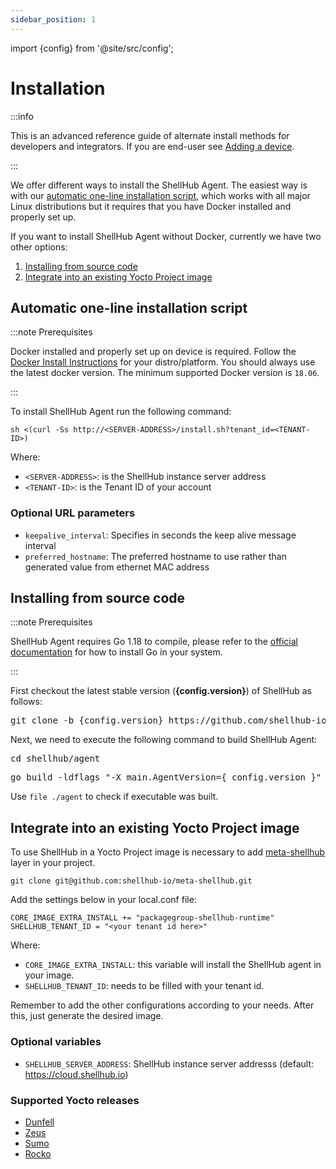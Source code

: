 ```yaml
---
sidebar_position: 1
---
```


import {config} from '@site/src/config';

# Installation

:::info

This is an advanced reference guide of alternate install methods for
developers and integrators. If you are end-user
see [Adding a device](/user-guides/devices/adding).

:::

We offer different ways to install the ShellHub Agent.
The easiest way is with our [automatic one-line installation script](#automatic-one-line-installation-script),
which works with all major Linux distributions but it requires that you have Docker installed and properly set up.

If you want to install ShellHub Agent without Docker, currently we have two other options:

1. [Installing from source code](#installing-from-source-code)
2. [Integrate into an existing Yocto Project image](#integrate-into-an-existing-yocto-project-image)

## Automatic one-line installation script

:::note Prerequisites

Docker installed and properly set up on device is required.
Follow the [Docker Install Instructions](http://docs.docker.com/installation/) for your distro/platform.
You should always use the latest docker version. The minimum supported Docker version is `18.06`.

:::

To install ShellHub Agent run the following command:

```
sh <(curl -Ss http://<SERVER-ADDRESS>/install.sh?tenant_id=<TENANT-ID>)
```

Where:

* `<SERVER-ADDRESS>`: is the ShellHub instance server address
* `<TENANT-ID>`: is the Tenant ID of your account

### Optional URL parameters

* `keepalive_interval`: Specifies in seconds the keep alive message interval
* `preferred_hostname`: The preferred hostname to use rather than generated value from ethernet MAC address

## Installing from source code

:::note Prerequisites

ShellHub Agent requires Go 1.18 to compile, please refer to the [official documentation](https://golang.org/doc/install) for how to install Go in your system.

:::

<p>First checkout the latest stable version (<strong>{config.version}</strong>) of ShellHub as follows:</p>

<pre>
git clone -b {config.version} https://github.com/shellhub-io/shellhub.git shellhub
</pre>

Next, we need to execute the following command to build ShellHub Agent:

<pre>
cd shellhub/agent
</pre>
<pre>
go build -ldflags "-X main.AgentVersion={ config.version }"
</pre>

Use `file ./agent` to check if executable was built.

## Integrate into an existing Yocto Project image

To use ShellHub in a Yocto Project image is necessary to add [meta-shellhub](https://github.com/shellhub-io/meta-shellhub)
layer in your project.

```
git clone git@github.com:shellhub-io/meta-shellhub.git
```

Add the settings below in your local.conf file:

```
CORE_IMAGE_EXTRA_INSTALL += "packagegroup-shellhub-runtime"
SHELLHUB_TENANT_ID = "<your tenant id here>"
```

Where:

* `CORE_IMAGE_EXTRA_INSTALL`: this variable will install the ShellHub agent in your image.
* `SHELLHUB_TENANT_ID`: needs to be filled with your tenant id.

Remember to add the other configurations according to your needs. After this, just generate the desired image.

### Optional variables

* `SHELLHUB_SERVER_ADDRESS`: ShellHub instance server addresss (default: https://cloud.shellhub.io)

### Supported Yocto releases

* [Dunfell](https://github.com/shellhub-io/meta-shellhub/tree/master)
* [Zeus](https://github.com/shellhub-io/meta-shellhub/tree/zeus)
* [Sumo](https://github.com/shellhub-io/meta-shellhub/tree/sumo)
* [Rocko](https://github.com/shellhub-io/meta-shellhub/tree/rocko)
